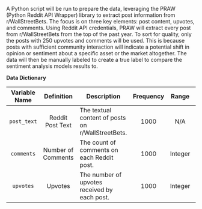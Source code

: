 A Python script will be run to prepare the data, leveraging the PRAW (Python Reddit API Wrapper) library to extract post information from r/WallStreetBets. The focus is on three key elements: post content, upvotes, and comments. Using Reddit API credentials, PRAW will extract every post from r/WallStreetBets from the top of the past year. To sort for quality, only the posts with 250 upvotes and comments will be used. This is because posts with sufficient community interaction will indicate a potential shift in opinion or sentiment about a specific asset or the market altogether. The data will then be manually labeled to create a true label to compare the sentiment analysis models results to.


**Data Dictionary**

| Variable Name    | Definition            | Description                                       | Frequency | Range   | Unit   | Type      |
|:-----------------:|:----------------------:|---------------------------------------------------|:---------:|:-------:|:------:|:---------:|
| `post_text`       | Reddit Post Text      | The textual content of posts on r/WallStreetBets. |1000       |N/A      |N/A     | String    |
| `comments`        | Number of Comments     | The count of comments on each Reddit post.         |1000       | Integer |N/A     | Numeric   |
| `upvotes`         | Upvotes               | The number of upvotes received by each post.      |1000       | Integer |N/A     | Numeric   |

